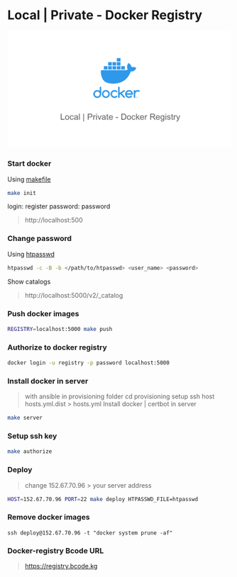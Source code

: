 # Local | Private - Docker Registry

![Private - Docker Registry](./documentation/image.png)

### Start docker
Using [makefile](https://opensource.com/article/18/8/what-how-makefile)
```bash
make init
```
login: register 
password: password
>http://localhost:500

### Change password 
Using [htpasswd](https://docs.openshift.com/container-platform/4.8/authentication/identity_providers/configuring-htpasswd-identity-provider.html)
```bash
htpasswd -c -B -b </path/to/htpasswd> <user_name> <password>
```

Show catalogs
>http://localhost:5000/v2/_catalog

### Push docker images
```bash
REGISTRY=localhost:5000 make push
```
### Authorize to docker registry
```bash
docker login -u registry -p password localhost:5000
```

### Install docker in server 
>with ansible in provisioning folder
>cd provisioning
> setup ssh host hosts.yml.dist > hosts.yml
Install docker | certbot in server
```bash
make server
```

### Setup ssh key
```bash 
make authorize
```

### Deploy
>change 152.67.70.96 > your server address
```bash
HOST=152.67.70.96 PORT=22 make deploy HTPASSWD_FILE=htpasswd
```

### Remove docker images
```shell
ssh deploy@152.67.70.96 -t "docker system prune -af"
```

### Docker-registry Bcode URL 
>https://registry.bcode.kg



